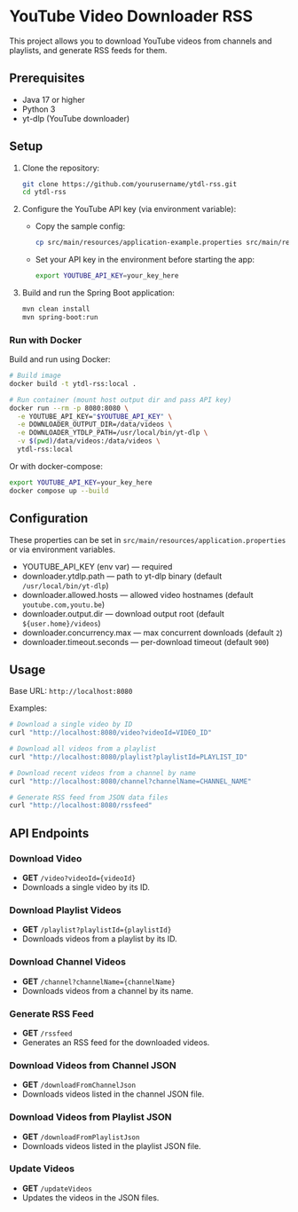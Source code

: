 # YouTube Video Downloader RSS

This project allows you to download YouTube videos from channels and playlists, and generate RSS feeds for them.

## Prerequisites

- Java 17 or higher
- Python 3
- yt-dlp (YouTube downloader)

## Setup

1. Clone the repository:
    ```sh
    git clone https://github.com/yourusername/ytdl-rss.git
    cd ytdl-rss
    ```

2. Configure the YouTube API key (via environment variable):
    - Copy the sample config:
      ```sh
      cp src/main/resources/application-example.properties src/main/resources/application.properties
      ```
    - Set your API key in the environment before starting the app:
      ```sh
      export YOUTUBE_API_KEY=your_key_here
      ```

3. Build and run the Spring Boot application:
    ```sh
    mvn clean install
    mvn spring-boot:run
    ```

### Run with Docker

Build and run using Docker:

```sh
# Build image
docker build -t ytdl-rss:local .

# Run container (mount host output dir and pass API key)
docker run --rm -p 8080:8080 \
  -e YOUTUBE_API_KEY="$YOUTUBE_API_KEY" \
  -e DOWNLOADER_OUTPUT_DIR=/data/videos \
  -e DOWNLOADER_YTDLP_PATH=/usr/local/bin/yt-dlp \
  -v $(pwd)/data/videos:/data/videos \
  ytdl-rss:local
```

Or with docker-compose:

```sh
export YOUTUBE_API_KEY=your_key_here
docker compose up --build
```

## Configuration

These properties can be set in `src/main/resources/application.properties` or via environment variables.

- YOUTUBE_API_KEY (env var) — required
- downloader.ytdlp.path — path to yt-dlp binary (default `/usr/local/bin/yt-dlp`)
- downloader.allowed.hosts — allowed video hostnames (default `youtube.com,youtu.be`)
- downloader.output.dir — download output root (default `${user.home}/videos`)
- downloader.concurrency.max — max concurrent downloads (default `2`)
- downloader.timeout.seconds — per-download timeout (default `900`)

## Usage

Base URL: `http://localhost:8080`

Examples:

```sh
# Download a single video by ID
curl "http://localhost:8080/video?videoId=VIDEO_ID"

# Download all videos from a playlist
curl "http://localhost:8080/playlist?playlistId=PLAYLIST_ID"

# Download recent videos from a channel by name
curl "http://localhost:8080/channel?channelName=CHANNEL_NAME"

# Generate RSS feed from JSON data files
curl "http://localhost:8080/rssfeed"
```

## API Endpoints

### Download Video
- **GET** `/video?videoId={videoId}`
- Downloads a single video by its ID.

### Download Playlist Videos
- **GET** `/playlist?playlistId={playlistId}`
- Downloads videos from a playlist by its ID.

### Download Channel Videos
- **GET** `/channel?channelName={channelName}`
- Downloads videos from a channel by its name.

### Generate RSS Feed
- **GET** `/rssfeed`
- Generates an RSS feed for the downloaded videos.

### Download Videos from Channel JSON
- **GET** `/downloadFromChannelJson`
- Downloads videos listed in the channel JSON file.

### Download Videos from Playlist JSON
- **GET** `/downloadFromPlaylistJson`
- Downloads videos listed in the playlist JSON file.

### Update Videos
- **GET** `/updateVideos`
- Updates the videos in the JSON files.
